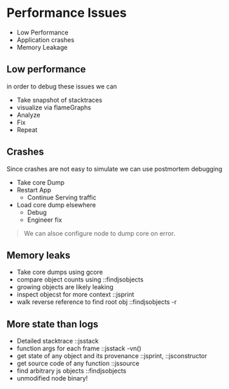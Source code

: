 # Performance Issues

- Low Performance
- Application crashes
- Memory Leakage

## Low performance

in order to debug these issues we can

- Take snapshot of stacktraces
- visualize via flameGraphs
- Analyze
- Fix
- Repeat

## Crashes

Since crashes are not easy to simulate we can use postmortem debugging

- Take core Dump
- Restart App
  - Continue Serving traffic
- Load core dump elsewhere
  - Debug
  - Engineer fix

> We can alsoe configure node to dump core on error.

## Memory leaks

- Take core dumps using gcore
- compare object counts using ::findjsobjects
- growing objects are likely leaking
- inspect objecst for more context ::jsprint
- walk reverse reference to find root obj ::findjsobjects -r

## More state than logs

- Detailed stacktrace ::jsstack
- function args for each frame ::jsstack -vn()
- get state of any object and its provenance ::jsprint, ::jsconstructor
- get source code of any function ::jssource
- find arbitrary js objects ::findjsobjects
- unmodified node binary!
